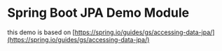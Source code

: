 # Spring Boot JPA Demo Module
this demo is based on [https://spring.io/guides/gs/accessing-data-jpa/](https://spring.io/guides/gs/accessing-data-jpa/) 
